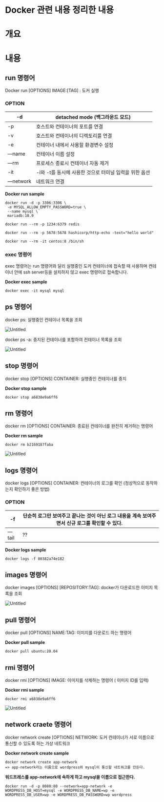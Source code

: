 # Docker 관련 내용 정리한 내용

# 개요

# 내용

## run 명령어

Docker run [OPTIONS] IMAGE:[TAG] : 도커 실행

### OPTION

| -d | detached mode (백그라운드 모드) |
| --- | --- |
| -p | 호스트와 컨테이너의 포트를 연결 |
| -v | 호스트와 컨테이너의 디렉토리를 연결 |
| -e | 컨테이너 내에서 사용할 환경변수 설정 |
| —name | 컨테이너 이름 설정 |
| —rm | 프로세스 종료시 컨테이너 자동 제거 |
| -it | -i와 -t를 동시에 사용한 것으로 터미널 입력을 위한 옵션 |
| —network | 네트워크 연결 |

 **Docker run sample**

```docker
docker run -d -p 3306:3306 \
 -e MYSQL_ALLOW_EMPTY_PASSWORD=true \
 --name mysql \
 mariadb:10.9

docker run --rm -p 1234:6379 redis

docker run --rm -p 5678:5678 hashicorp/http-echo -text="hello world"

docker run --rm -it centos:8 /bin/sh
```

### exec 명령어

exec 명령어는 run 명령어와 달리 실행중인 도커 컨테이너에 접속할 때 사용하며 컨테
이너 안에 ssh server등을 설치하지 않고 exec 명령어로 접속합니다.

**Docker exec sample**

```docker
docker exec -it mysql mysql
```

## ps 명령어

docker ps: 실행중인 컨테이너 목록을 조회

![Untitled](https://s3-us-west-2.amazonaws.com/secure.notion-static.com/ea27d3c9-f8bb-43f3-b948-36aef85a2ec5/Untitled.png)

docker ps -a:  중지된 컨테이너를 포함하여 컨테이너 목록을 조회

![Untitled](https://s3-us-west-2.amazonaws.com/secure.notion-static.com/540fb850-643a-4f78-bd0b-1d9183b05262/Untitled.png)

## stop 명령어

docker stop [OPTIONS] CONTAINER: 실행중인 컨테이너를 중지

**Docker stop sample**

```docker
docker stop a6838e9a6ff6
```

## rm 명령어

docker rm [OPTIONS] CONTAINER: 종료된 컨테이너를 완전히 제거하는 명령어

**Docker rm sample**

```docker
docker rm b2169187faba
```

![Untitled](https://s3-us-west-2.amazonaws.com/secure.notion-static.com/fef9c23c-eeb7-4cac-aed9-a7a2af88370d/Untitled.png)

## logs 명령어

docker  logs [OPTIONS] CONTAINER: 컨테이너의 로그를 확인 (정상적으로 동작하는지 확인하기 좋은 방법)

### OPTION

| -f | 단순히 로그만 보여주고 끝나는 것이 아닌 로그 내용을 계속 보여주면서 신규 로그를 확인할 수 있다. |
| --- | --- |
| —tail | ?? |

**Docker logs sample**

```docker
docker logs -f 00382a74e182
```

## images 명령어

docker images [OPTIONS] [REPOSITORY:TAG]: docker가 다운로드한 이미지 목록을 조회

![Untitled](https://s3-us-west-2.amazonaws.com/secure.notion-static.com/b3ca341c-ba35-4ce0-90f4-a6a6a97e4c80/Untitled.png)

## pull 명령어

docker pull [OPTIONS] NAME:TAG: 이미지를 다운로드 하는 명령어

**Docker pull sample**

```docker
docker pull ubuntu:20.04
```

## rmi 명령어

docker rmi [OPTIONS] IMAGE: 이미지를 삭제하는 명령어 ( 이미지 ID를 입력)

**Docker rmi sample**

```docker
docker rmi a6838e9a6ff6
```

![Untitled](https://s3-us-west-2.amazonaws.com/secure.notion-static.com/fb774b63-9e8b-4020-b0d9-a8cf28309d1c/Untitled.png)

## network craete 명령어

docker network create [OPTIONS] NETWORK: 도커 컨테이너가 서로 이름으로 통신할 수 있도록 하는 가상 네트워크

**Docker network create sample**

```docker
docker network create app-network
=> app-network라는 이름으로 wordpress와 mysql이 통신할 네트워크를 만든다.
```

**워드프레스를 app-network에 속하게 하고 mysql을 이름으로 접근한다.**

```docker
docker run -d -p 8080:80 --network=app-network -e WORDPRESS_DB_HOST=mysql -e WORDPRESS_DB_NAME=wp -e WORDPRESS_DB_USER=wp -e WORDPRESS_DB_PASSWORD=wp wordpress

```